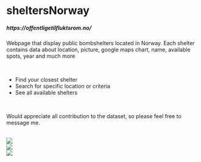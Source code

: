 # sheltersNorway

<h5>https://offentligetilfluktsrom.no/</h5>
<p>Webpage that display public bombshelters located in Norway. Each shelter contains data about location, picture, google maps chart, name, available spots, year and much more</p>
<br>
<ul>
  <li>Find your closest shelter</li>
  <li>Search for specific location or criteria</li>
  <li>See all available shelters</li>
</ul>
<br>
<p>Would appreciate all contribution to the dataset, so please feel free to message me.</p>
<br>
<img src="https://github.com/sanderhelleso/sheltersNorway/blob/master/public/img/github/screenshot1.jpg">
<br>
<img src="https://github.com/sanderhelleso/sheltersNorway/blob/master/public/img/github/screenshot2.jpg">
<br>
<img src="https://github.com/sanderhelleso/sheltersNorway/blob/master/public/img/github/screenshot3.jpg">

